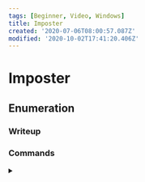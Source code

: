 ```yaml
---
tags: [Beginner, Video, Windows]
title: Imposter
created: '2020-07-06T08:00:57.087Z'
modified: '2020-10-02T17:41:20.406Z'
---
```


# Imposter
## Enumeration
### Writeup

### Commands
<details>
<summary></summary>

- ``
```

```
</details>
